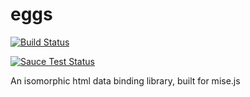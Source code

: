 
eggs
=========

[![Build Status](https://travis-ci.org/misejs/eggs.svg)](https://travis-ci.org/misejs/eggs)

[![Sauce Test Status](https://saucelabs.com/browser-matrix/mise.svg)](https://saucelabs.com/u/mise)


An isomorphic html data binding library, built for mise.js
